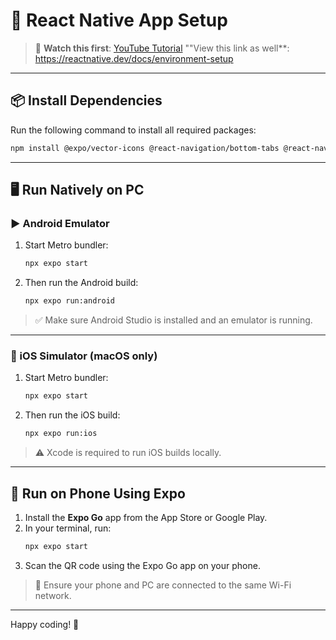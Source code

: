 # 📱 React Native App Setup

> 🎥 **Watch this first**: [YouTube Tutorial](https://www.youtube.com/watch?v=sdrqDQAC3Gw&t=1164s)
> ""View this link as well**: https://reactnative.dev/docs/environment-setup

---

## 📦 Install Dependencies

Run the following command to install all required packages:

```bash
npm install @expo/vector-icons @react-navigation/bottom-tabs @react-navigation/elements @react-navigation/native expo expo-blur expo-constants expo-font expo-haptics expo-image expo-linear-gradient expo-linking expo-router expo-splash-screen expo-status-bar expo-symbols expo-system-ui expo-web-browser react react-dom react-native react-native-gesture-handler react-native-material-menu react-native-reanimated react-native-responsive-screen react-native-safe-area-context react-native-screens react-native-web react-native-webview
```

---

## 🖥️ Run Natively on PC

### ▶️ Android Emulator

1. Start Metro bundler:
   ```bash
   npx expo start
   ```

2. Then run the Android build:
   ```bash
   npx expo run:android
   ```

> ✅ Make sure Android Studio is installed and an emulator is running.

---

### 🍏 iOS Simulator (macOS only)

1. Start Metro bundler:
   ```bash
   npx expo start
   ```

2. Then run the iOS build:
   ```bash
   npx expo run:ios
   ```

> ⚠️ Xcode is required to run iOS builds locally.

---

## 📱 Run on Phone Using Expo

1. Install the **Expo Go** app from the App Store or Google Play.
2. In your terminal, run:
   ```bash
   npx expo start
   ```
3. Scan the QR code using the Expo Go app on your phone.

> 📡 Ensure your phone and PC are connected to the same Wi-Fi network.

---

Happy coding! 🎉
